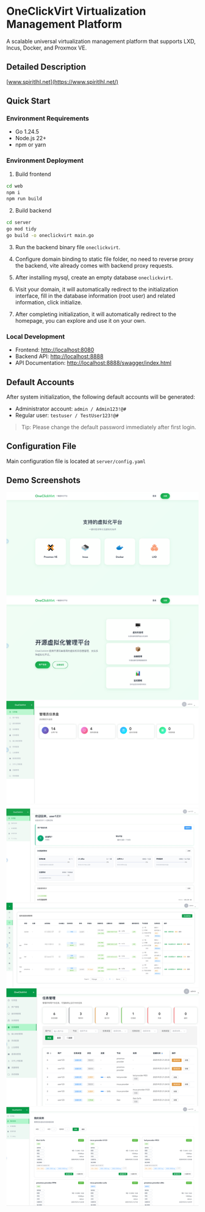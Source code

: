 # OneClickVirt Virtualization Management Platform

A scalable universal virtualization management platform that supports LXD, Incus, Docker, and Proxmox VE.

## Detailed Description

[www.spiritlhl.net](https://www.spiritlhl.net/)

## Quick Start

### Environment Requirements

* Go 1.24.5
* Node.js 22+
* npm or yarn

### Environment Deployment

1. Build frontend
```bash
cd web
npm i
npm run build
```

2. Build backend
```bash
cd server
go mod tidy
go build -o oneclickvirt main.go
```

3. Run the backend binary file ```oneclickvirt```.

4. Configure domain binding to static file folder, no need to reverse proxy the backend, vite already comes with backend proxy requests.

5. After installing mysql, create an empty database ```oneclickvirt```.

6. Visit your domain, it will automatically redirect to the initialization interface, fill in the database information (root user) and related information, click initialize.

7. After completing initialization, it will automatically redirect to the homepage, you can explore and use it on your own.

### Local Development

* Frontend: [http://localhost:8080](http://localhost:8080)
* Backend API: [http://localhost:8888](http://localhost:8888)
* API Documentation: [http://localhost:8888/swagger/index.html](http://localhost:8888/swagger/index.html)

## Default Accounts

After system initialization, the following default accounts will be generated:

* Administrator account: `admin / Admin123!@#`
* Regular user: `testuser / TestUser123!@#`

> Tip: Please change the default password immediately after first login.

## Configuration File

Main configuration file is located at `server/config.yaml`

## Demo Screenshots

![](./.back/1.png)
![](./.back/2.png)
![](./.back/3.png)
![](./.back/4.png)
![](./.back/5.png)
![](./.back/6.png)
![](./.back/7.png)